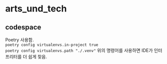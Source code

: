 # arts_und_tech
## codespace
Poetry 사용함.  
`poetry config virtualenvs.in-project true`  
`poetry config virtualenvs.path "./.venv"` 
위의 명령어를 사용하면 IDE가 인터프리터를 더 쉽게 찾음. 